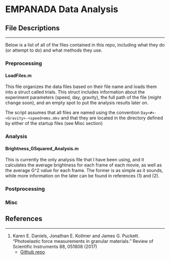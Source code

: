 # EMPANADA Data Analysis

## File Descriptions
---

Below is a list of all of the files contained in this repo, including what they do (or attempt to do) and what methods they use.

### Preprocessing

#### LoadFiles.m

This file organizes the data files based on their file name and loads them into a struct called trials. This struct includes information about the experiment parameters (speed, day, gravity), the full path of the file (might change soon), and an empty spot to put the analysis results later on.

The script assumes that all files are named using the convention `Day<#>-<Gravity>-<speed>mms.mkv` and that they are located in the directory defined by either of the startup files (see Misc section)

### Analysis

#### Brightness_GSquared_Analysis.m

This is currently the only analysis file that I have been using, and it calculates the average brightness for each frame of each movie, as well as the average G^2 value for each frame. The former is as simple as it sounds, while more information on the later can be found in references (1) and (2).

### Postprocessing

### Misc


## References
---

1. Karen E. Daniels, Jonathan E. Kollmer and James G. Puckett. “Photoelastic force measurements in granular materials.” Review of Scientific Instruments 88, 051808 (2017)
    - [Github repo](https://github.com/DanielsNonlinearLab/Gsquared)

